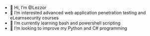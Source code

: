 - 👋 Hi, I’m @Lezzor
- 👀 I’m interested advanced web application penetration testing and eLearnsecurity courses
- 🌱 I’m currently learning bash and powershell scripting
- 💞️ I’m looking to improve my Python and C# programming
